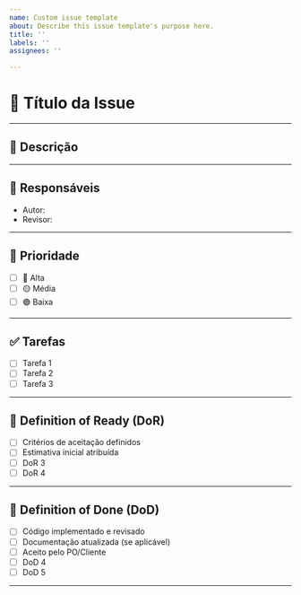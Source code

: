 ```yaml
---
name: Custom issue template
about: Describe this issue template's purpose here.
title: ''
labels: ''
assignees: ''

---
```


# 📌 Título da Issue
<!-- Escreva aqui um título claro e direto -->

---

## 📝 Descrição
<!-- Explique o problema, a necessidade ou a funcionalidade de forma detalhada -->

---

## 👥 Responsáveis
- Autor:  
- Revisor:  

---

## 🎯 Prioridade
- [ ] 🔴 Alta  
- [ ] 🟡 Média  
- [ ] 🟢 Baixa  

---

## ✅ Tarefas
- [ ] Tarefa 1  
- [ ] Tarefa 2  
- [ ] Tarefa 3  

---

## 📌 Definition of Ready (DoR)
- [ ] Critérios de aceitação definidos  
- [ ] Estimativa inicial atribuída  
- [ ] DoR 3
- [ ] DoR 4

---

## 📌 Definition of Done (DoD)
- [ ] Código implementado e revisado  
- [ ] Documentação atualizada (se aplicável)  
- [ ] Aceito pelo PO/Cliente  
- [ ] DoD 4
- [ ] DoD 5

---
